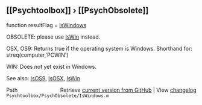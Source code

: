 ## [[Psychtoolbox]] &#8250; [[PsychObsolete]]

function resultFlag = [IsWindows](IsWindows)  
  
OBSOLETE: please use [IsWin](IsWin) instead.  
  
OSX, OS9: Returns true if the operating system is Windows.  Shorthand for:  
streq(computer,'PCWIN')  
  
WIN: Does not yet exist in Windows.  
  
See also: [IsOS9](IsOS9), [IsOSX](IsOSX), [IsWin](IsWin)  




<div class="code_header" style="text-align:right;">
  <span style="float:left;">Path&nbsp;&nbsp;</span> <span class="counter">Retrieve <a href=
  "https://raw.github.com/Psychtoolbox-3/Psychtoolbox-3/beta/Psychtoolbox/PsychObsolete/IsWindows.m">current version from GitHub</a> | View <a href=
  "https://github.com/Psychtoolbox-3/Psychtoolbox-3/commits/beta/Psychtoolbox/PsychObsolete/IsWindows.m">changelog</a></span>
</div>
<div class="code">
  <code>Psychtoolbox/PsychObsolete/IsWindows.m</code>
</div>

